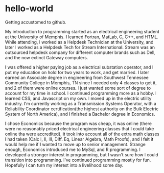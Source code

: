 # hello-world
Getting accustomed to github.

My introduction to programming started as an electrical engineering student at the University of Memphis. I learned Fortran, MatLab, C, C++, and HTML. While attending, I worked as a Helpdesk Technician at the University, and later I worked as a Helpdesk Tech for Stream International. Stream was an outsourced helpdesk company for different computer brands such as Dell, and the now extinct Gateway computers. 

I was offered a higher paying job as a electrical substation operator, and I put my education on hold for two years to work, and get married. I later earned an Associate degree in engineering from Southwest Tennessee Community College in Memphis, TN since I needed only 4 classes to get it, and 2 of them were online courses. I just wanted some sort of degree to account for my time in school. I continued programming more as a hobby. I learned CSS, and Javascript on my own. I moved up in the electric utility industry. I'm currently working as a Transmission Systems Operator, with a Reliability Coordinator certification(the highest authority on the Bulk Electric System of North America), and I finished a Bachelor degree in Economics. 

I chose Economics because the program was cheap, it was online (there were no reasonably priced electrical engineering classes that I could take online tha were accredited), it took into account all of the extra math classes I had taken (Calc I, II, III, Diff. Eq, Linear Algebra, Math Proofs), and I felt it would help me if I wanted to move up to senior management. Strange enough, Economics introduced me to MySql, and R programming. I developed a stronger interest in programming, but I wasn't sure how I could transition into programming. I've continued programming mostly for fun. Hopefully I can turn my interest into a livelihood some day.
